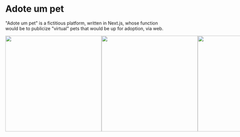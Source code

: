 # Adote um pet

"Adote um pet" is a fictitious platform, written in Next.js, whose function would be to publicize "virtual" pets that would be up for adoption, via web.

<div style="display:flex" align="center">
  <img heigth="400em" width="300em" src="https://user-images.githubusercontent.com/83460816/174403149-8444c5f4-2afd-42d9-a237-437c637265e6.png">
  <img heigth="400em" width="300em" src="https://user-images.githubusercontent.com/83460816/174403216-7f7e8042-aaea-4886-b9a0-30c3364621f3.png">
  <br/>
  <img heigth="400em" width="300em" src="https://user-images.githubusercontent.com/83460816/174403792-56950e4e-3d81-4ed0-95ec-a47fcedfca0e.png">
  <img heigth="400em" width="300em" src="https://user-images.githubusercontent.com/83460816/174412718-5fa86c1c-19ec-48c5-9393-a0b9909495f0.png">
<div>



This is a [Next.js](https://nextjs.org/) project bootstrapped with [`create-next-app`](https://github.com/vercel/next.js/tree/canary/packages/create-next-app).

## Getting Started

First, run the development server:

```bash
npm run dev
# or
yarn dev
```

Open [http://localhost:3000](http://localhost:3000) with your browser to see the result.

You can start editing the page by modifying `pages/index.tsx`. The page auto-updates as you edit the file.

[API routes](https://nextjs.org/docs/api-routes/introduction) can be accessed on [http://localhost:3000/api/hello](http://localhost:3000/api/hello). This endpoint can be edited in `pages/api/hello.ts`.

The `pages/api` directory is mapped to `/api/*`. Files in this directory are treated as [API routes](https://nextjs.org/docs/api-routes/introduction) instead of React pages.

## Learn More

To learn more about Next.js, take a look at the following resources:

- [Next.js Documentation](https://nextjs.org/docs) - learn about Next.js features and API.
- [Learn Next.js](https://nextjs.org/learn) - an interactive Next.js tutorial.

You can check out [the Next.js GitHub repository](https://github.com/vercel/next.js/) - your feedback and contributions are welcome!

## Deploy on Vercel

The easiest way to deploy your Next.js app is to use the [Vercel Platform](https://vercel.com/new?utm_medium=default-template&filter=next.js&utm_source=create-next-app&utm_campaign=create-next-app-readme) from the creators of Next.js.

Check out our [Next.js deployment documentation](https://nextjs.org/docs/deployment) for more details.
